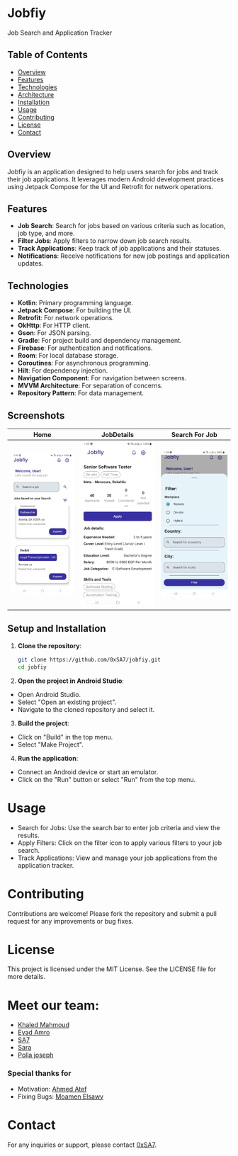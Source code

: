 # Jobfiy

Job Search and Application Tracker

## Table of Contents
- [Overview](#overview)
- [Features](#features)
- [Technologies](#technologies)
- [Architecture](#setupandinstallation)
- [Installation](#installation)
- [Usage](#usage)
- [Contributing](#contributing)
- [License](#license)
- [Contact](#contact)

## Overview

Jobfiy is an application designed to help users search for jobs and track their job applications. It leverages modern Android development practices using Jetpack Compose for the UI and Retrofit for network operations.

## Features

- **Job Search**: Search for jobs based on various criteria such as location, job type, and more.
- **Filter Jobs**: Apply filters to narrow down job search results.
- **Track Applications**: Keep track of job applications and their statuses.
- **Notifications**: Receive notifications for new job postings and application updates.

## Technologies

- **Kotlin**: Primary programming language.
- **Jetpack Compose**: For building the UI.
- **Retrofit**: For network operations.
- **OkHttp**: For HTTP client.
- **Gson**: For JSON parsing.
- **Gradle**: For project build and dependency management.
- **Firebase**: For authentication and notifications.
- **Room**: For local database storage.
- **Coroutines**: For asynchronous programming.
- **Hilt**: For dependency injection.
- **Navigation Component**: For navigation between screens.
- **MVVM Architecture**: For separation of concerns.
- **Repository Pattern**: For data management.

## Screenshots
|                                    Home                                     |                                       JobDetails                                        |                                     Search For Job                                      |
|:---------------------------------------------------------------------------:|:---------------------------------------------------------------------------------------:|:---------------------------------------------------------------------------------------:|
| ![Home](https://github.com/0xSA7/Jobfiy/blob/Develop/screenshots/home.jpeg) | ![JobDetails](https://github.com/0xSA7/Jobfiy/blob/Develop/screenshots/jobdetails.jpeg) | ![Search For Job](https://github.com/0xSA7/Jobfiy/blob/Develop/screenshots/search.jpeg) |

## Setup and Installation

1. **Clone the repository**:
   ```sh
   git clone https://github.com/0xSA7/jobfiy.git
   cd jobfiy
    ```
2. **Open the project in Android Studio**:
- Open Android Studio.
- Select "Open an existing project".
- Navigate to the cloned repository and select it.

3. **Build the project**:
- Click on "Build" in the top menu.
- Select "Make Project".
4. **Run the application**:
- Connect an Android device or start an emulator.
- Click on the "Run" button or select "Run" from the top menu.
# Usage
- Search for Jobs: Use the search bar to enter job criteria and view the results.
- Apply Filters: Click on the filter icon to apply various filters to your job search.
- Track Applications: View and manage your job applications from the application tracker.
# Contributing
Contributions are welcome! Please fork the repository and submit a pull request for any improvements or bug fixes.
# License
This project is licensed under the MIT License. See the LICENSE file for more details.

# Meet our team:
- [Khaled Mahmoud](https://github.com/KhaledMa7mouad)
- [Eyad Amro](https://github.com/eyadamr905)
- [SA7](https://github.com/0xSA7)
- [Sara](https://github.com/sara-saye)
- [Polla joseph](https://github.com/PollaJoseph)
### Special thanks for
- Motivation: [Ahmed Atef](https://github.com/AhmedMaad)
- Fixing Bugs: [Moamen Elsawy](https://github.com/moamenelsawy18)
# Contact
For any inquiries or support, please contact [0xSA7](https://www.linkedin.com/in/saleh-diaa-ahmed/).